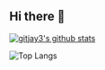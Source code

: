 ## Hi there 👋

[![gitjay3's github stats](https://github-readme-stats.vercel.app/api?username=gitjay3&theme=tokyonight)](https://github.com/gitjay3/github-readme-stats)

![Top Langs](https://github-readme-stats.vercel.app/api/top-langs/?username=gitjay3&layout=donut&theme=tokyonight)
